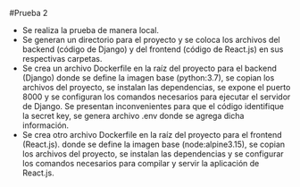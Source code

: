 #Prueba 2

+ Se realiza la prueba de manera local.
+ Se generan un directorio para el proyecto y se coloca los archivos del backend (código de Django) y del frontend (código de React.js) en sus respectivas carpetas.
+ Se crea un archivo Dockerfile en la raíz del proyecto para el backend (Django) donde se define la imagen base (python:3.7), se copian los archivos del proyecto, se instalan las dependencias, se expone el puerto 8000 y se configuran los comandos necesarios para ejecutar el servidor de Django. Se presentan inconvenientes para que el código identifique la secret key, se genera archivo .env donde se agrega dicha información.  
+ Se crea otro archivo Dockerfile en la raíz del proyecto para el frontend (React.js). donde se define la imagen base (node:alpine3.15), se copian los archivos del proyecto, se instalan las dependencias y se configurar los comandos necesarios para compilar y servir la aplicación de React.js.
